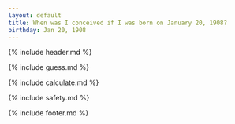 ```yaml
---
layout: default
title: When was I conceived if I was born on January 20, 1908?
birthday: Jan 20, 1908
---
```


{% include header.md %}

{% include guess.md %}

{% include calculate.md %}

{% include safety.md %}

{% include footer.md %}



